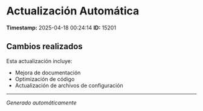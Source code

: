 # Actualización Automática

**Timestamp:** 2025-04-18 00:24:14
**ID:** 15201

## Cambios realizados

Esta actualización incluye:
- Mejora de documentación
- Optimización de código
- Actualización de archivos de configuración

---
*Generado automáticamente*

